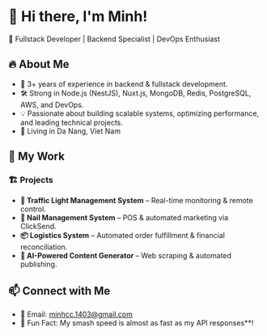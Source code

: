 # 👋 Hi there, I'm Minh!  
🚀 Fullstack Developer | Backend Specialist | DevOps Enthusiast  

## 🔥 About Me  
- 🎯 3+ years of experience in backend & fullstack development.  
- 🛠️ Strong in Node.js (NestJS), Nuxt.js, MongoDB, Redis, PostgreSQL, AWS, and DevOps.  
- 💡 Passionate about building scalable systems, optimizing performance, and leading technical projects.  
- 🌊 Living in Da Nang, Viet Nam

## 💼 My Work  
### 🏗️ Projects  
- **🚦 Traffic Light Management System** – Real-time monitoring & remote control.  
- **💅 Nail Management System** – POS & automated marketing via ClickSend.  
- **📦 Logistics System** – Automated order fulfillment & financial reconciliation.  
- **🤖 AI-Powered Content Generator** – Web scraping & automated publishing.  

## 📫 Connect with Me  
- 📧 Email: minhcc.1403@gmail.com  
- 🏸 Fun Fact: My smash speed is almost as fast as my API responses**!

